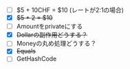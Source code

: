 - [ ] $5 + 10CHF = $10 (レートが2:1の場合)
- [x] ~~$5 * 2 = $10~~
- [ ] Amountをprivateにする
- [x] ~~Dollarの副作用どうする？~~
- [ ] Moneyの丸め処理どうする？ 
- [x] ~~Equals~~
- [ ] GetHashCode